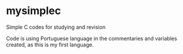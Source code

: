 # mysimplec
Simple C codes for studying and revision

Code is using Portuguese language in the commentaries and variables created, as this is my first language.
